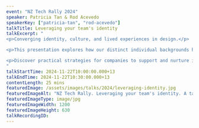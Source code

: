 ```yaml
---
event: "NZ Tech Rally 2024"
speaker: Patricia Tan & Rod Acevedo
speakerKey: ["patricia-tan", "rod-acevedo"]
talkTitle: Leveraging your team's identity
talkExcerpt: "  
<p>Converging identity, culture, and lived experiences in design.</p> 

<p>This presentation explores how our distinct individual backgrounds have shaped our careers in design and tech, from the challenges we've faced to the different ways we've overcome them. We'll share our personal stories, shedding light on the unique issues and frustrations immigrants encounter, and how we've transformed our cultural backgrounds into professional strengths.</p> 

<p>Discover practical strategies for companies to support and nurture immigrant talent, tapping into the diverse perspectives that drive innovation. Join us for an inspiring look at design through an immigrant's lens, and gain actionable insights to create a more inclusive, creative workplace that harnesses the power of cultural diversity.</p>
"
talkStartTime: 2024-11-22T10:00:00.000+13
talkEndTime: 2024-11-22T10:30:00.000+13
contentLength: 25 mins
featuredImage: /assets/images/talks/2024/leveraging-identity.jpg
featuredImageAlt: "NZ Tech Rally. Leveraging your team's identity. A talk by Patricia Tan, Senior Product Designer & Rod Acevedo, Design Lead @ RUSH Digital. Friday 22nd November 2024 @ Tākina, Wellington"
featuredImageType: image/jpg
featuredImageWidth: 1200
featuredImageHeight: 630
talkRecordingID:
---
```

